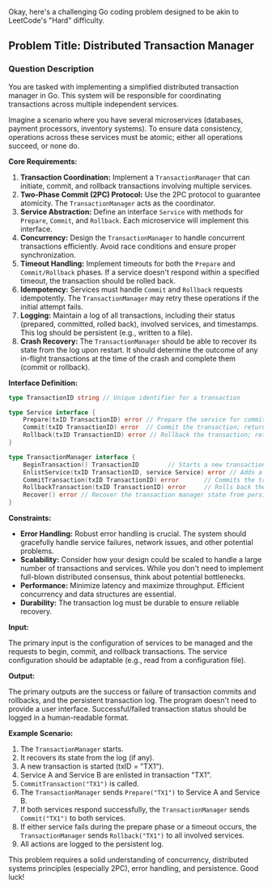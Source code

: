 Okay, here's a challenging Go coding problem designed to be akin to LeetCode's "Hard" difficulty.

## Problem Title: Distributed Transaction Manager

### Question Description

You are tasked with implementing a simplified distributed transaction manager in Go. This system will be responsible for coordinating transactions across multiple independent services.

Imagine a scenario where you have several microservices (databases, payment processors, inventory systems). To ensure data consistency, operations across these services must be atomic; either all operations succeed, or none do.

**Core Requirements:**

1.  **Transaction Coordination:** Implement a `TransactionManager` that can initiate, commit, and rollback transactions involving multiple services.
2.  **Two-Phase Commit (2PC) Protocol:** Use the 2PC protocol to guarantee atomicity.  The `TransactionManager` acts as the coordinator.
3.  **Service Abstraction:** Define an interface `Service` with methods for `Prepare`, `Commit`, and `Rollback`. Each microservice will implement this interface.
4.  **Concurrency:** Design the `TransactionManager` to handle concurrent transactions efficiently.  Avoid race conditions and ensure proper synchronization.
5.  **Timeout Handling:** Implement timeouts for both the `Prepare` and `Commit/Rollback` phases. If a service doesn't respond within a specified timeout, the transaction should be rolled back.
6.  **Idempotency:**  Services must handle `Commit` and `Rollback` requests idempotently. The `TransactionManager` may retry these operations if the initial attempt fails.
7.  **Logging:** Maintain a log of all transactions, including their status (prepared, committed, rolled back), involved services, and timestamps.  This log should be persistent (e.g., written to a file).
8.  **Crash Recovery:**  The `TransactionManager` should be able to recover its state from the log upon restart.  It should determine the outcome of any in-flight transactions at the time of the crash and complete them (commit or rollback).

**Interface Definition:**

```go
type TransactionID string // Unique identifier for a transaction

type Service interface {
	Prepare(txID TransactionID) error // Prepare the service for commit; return nil on success, error on failure
	Commit(txID TransactionID) error  // Commit the transaction; return nil on success, error on failure
	Rollback(txID TransactionID) error // Rollback the transaction; return nil on success, error on failure
}

type TransactionManager interface {
	BeginTransaction() TransactionID        // Starts a new transaction, returns a unique transaction ID.
	EnlistService(txID TransactionID, service Service) error // Adds a service to the transaction.
	CommitTransaction(txID TransactionID) error       // Commits the transaction.
	RollbackTransaction(txID TransactionID) error     // Rolls back the transaction.
	Recover() error // Recover the transaction manager state from persistent log.
}
```

**Constraints:**

*   **Error Handling:** Robust error handling is crucial.  The system should gracefully handle service failures, network issues, and other potential problems.
*   **Scalability:** Consider how your design could be scaled to handle a large number of transactions and services.  While you don't need to implement full-blown distributed consensus, think about potential bottlenecks.
*   **Performance:** Minimize latency and maximize throughput.  Efficient concurrency and data structures are essential.
*   **Durability:** The transaction log must be durable to ensure reliable recovery.

**Input:**

The primary input is the configuration of services to be managed and the requests to begin, commit, and rollback transactions.  The service configuration should be adaptable (e.g., read from a configuration file).

**Output:**

The primary outputs are the success or failure of transaction commits and rollbacks, and the persistent transaction log. The program doesn't need to provide a user interface. Successful/failed transaction status should be logged in a human-readable format.

**Example Scenario:**

1.  The `TransactionManager` starts.
2.  It recovers its state from the log (if any).
3.  A new transaction is started (txID = "TX1").
4.  Service A and Service B are enlisted in transaction "TX1".
5.  `CommitTransaction("TX1")` is called.
6.  The `TransactionManager` sends `Prepare("TX1")` to Service A and Service B.
7.  If both services respond successfully, the `TransactionManager` sends `Commit("TX1")` to both services.
8.  If either service fails during the prepare phase or a timeout occurs, the `TransactionManager` sends `Rollback("TX1")` to all involved services.
9.  All actions are logged to the persistent log.

This problem requires a solid understanding of concurrency, distributed systems principles (especially 2PC), error handling, and persistence. Good luck!
